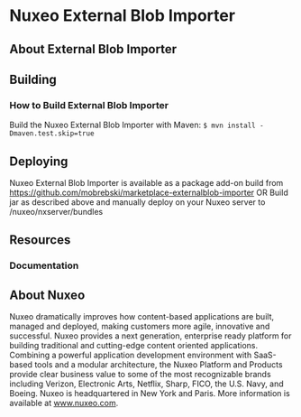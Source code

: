 # Nuxeo External Blob Importer

## About External Blob Importer

## Building
### How to Build External Blob Importer
Build the Nuxeo External Blob Importer with Maven:
```$ mvn install -Dmaven.test.skip=true```

## Deploying
Nuxeo External Blob Importer is available as a package add-on build from 
https://github.com/mobrebski/marketplace-externalblob-importer
OR
Build jar as described above and manually deploy on your Nuxeo server to /nuxeo/nxserver/bundles

## Resources
### Documentation


## About Nuxeo
Nuxeo dramatically improves how content-based applications are built, managed and deployed, making customers more agile, innovative and successful. Nuxeo provides a next generation, enterprise ready platform for building traditional and cutting-edge content oriented applications. Combining a powerful application development environment with SaaS-based tools and a modular architecture, the Nuxeo Platform and Products provide clear business value to some of the most recognizable brands including Verizon, Electronic Arts, Netflix, Sharp, FICO, the U.S. Navy, and Boeing. Nuxeo is headquartered in New York and Paris. More information is available at www.nuxeo.com.

